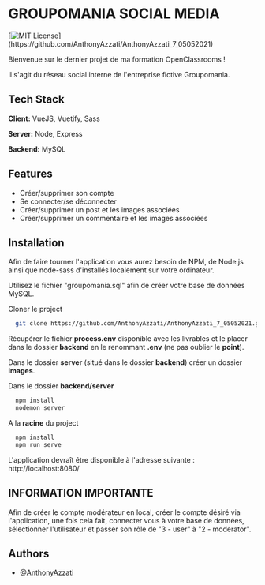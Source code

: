 
# GROUPOMANIA SOCIAL MEDIA
[![MIT License](https://img.shields.io/apm/l/atomic-design-ui.svg?)](https://github.com/AnthonyAzzati/AnthonyAzzati_7_05052021)

Bienvenue sur le dernier projet de ma formation OpenClassrooms !

Il s'agit du réseau social interne de l'entreprise fictive Groupomania.

## Tech Stack

**Client:** VueJS, Vuetify, Sass

**Server:** Node, Express

**Backend:** MySQL

  
## Features

- Créer/supprimer son compte
- Se connecter/se déconnecter
- Créer/supprimer un post et les images associées
- Créer/supprimer un commentaire et les images associées


  
  
## Installation

Afin de faire tourner l'application vous aurez besoin de NPM, de Node.js ainsi que node-sass d'installés localement sur votre ordinateur.

Utilisez le fichier "groupomania.sql" afin de créer votre base de données MySQL.

Cloner le project

```bash
  git clone https://github.com/AnthonyAzzati/AnthonyAzzati_7_05052021.git
```
    
Récupérer le fichier **process.env** disponible avec les livrables et le placer dans le dossier **backend** en le renommant **.env** (ne pas oublier le **point**).

Dans le dossier **server** (situé dans le dossier **backend**) créer un dossier **images**.

Dans le dossier **backend/server**
```bash
  npm install
  nodemon server
```

A la **racine** du project
```bash
  npm install
  npm run serve
```

L'application devraît être disponible à l'adresse suivante :
http://localhost:8080/

## INFORMATION IMPORTANTE

Afin de créer le compte modérateur en local, créer le compte désiré via l'application, une fois cela fait, connecter vous à votre base de données, sélectionner l'utilisateur et passer son rôle de "3 - user" à "2 - moderator".

## Authors

- [@AnthonyAzzati](https://github.com/AnthonyAzzati/)

  
